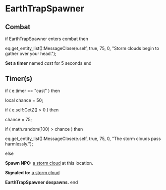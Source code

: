# EarthTrapSpawner


## Combat


if  EarthTrapSpawner enters combat  then


eq.get_entity_list():MessageClose(e.self, true, 75, 0, "Storm clouds begin to gather over your head.");


**Set a timer** named *cast* for 5 seconds
end



## Timer(s)


if ( e.timer == "cast" ) then




local chance = 50;


if ( e.self:GetZ() > 0 ) then



chance = 75;







if ( math.random(100) > chance ) then



eq.get_entity_list():MessageClose(e.self, true, 75, 0, "The storm clouds pass harmlessly.");


else



**Spawn NPC:**  [a storm cloud](/npc/209160) at this location.



**Signaled to:**  [a storm cloud](/npc/209160)





**EarthTrapSpawner despawns.**
end

